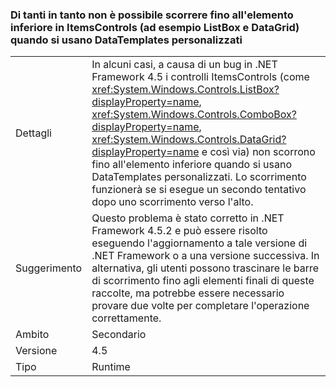 ### <a name="intermittently-unable-to-scroll-to-bottom-item-in-itemscontrols-like-listbox-and-datagrid-when-using-custom-datatemplates"></a>Di tanti in tanto non è possibile scorrere fino all'elemento inferiore in ItemsControls (ad esempio ListBox e DataGrid) quando si usano DataTemplates personalizzati

|   |   |
|---|---|
|Dettagli|In alcuni casi, a causa di un bug in .NET Framework 4.5 i controlli ItemsControls (come <xref:System.Windows.Controls.ListBox?displayProperty=name>, <xref:System.Windows.Controls.ComboBox?displayProperty=name>, <xref:System.Windows.Controls.DataGrid?displayProperty=name> e così via) non scorrono fino all'elemento inferiore quando si usano DataTemplates personalizzati. Lo scorrimento funzionerà se si esegue un secondo tentativo dopo uno scorrimento verso l'alto.|
|Suggerimento|Questo problema è stato corretto in .NET Framework 4.5.2 e può essere risolto eseguendo l'aggiornamento a tale versione di .NET Framework o a una versione successiva. In alternativa, gli utenti possono trascinare le barre di scorrimento fino agli elementi finali di queste raccolte, ma potrebbe essere necessario provare due volte per completare l'operazione correttamente.|
|Ambito|Secondario|
|Versione|4.5|
|Tipo|Runtime|

